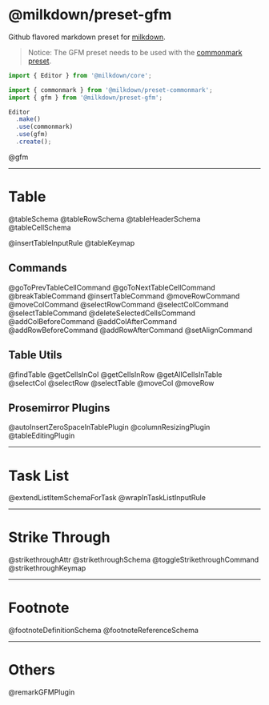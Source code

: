 # @milkdown/preset-gfm

Github flavored markdown preset for [milkdown](https://milkdown.dev/).

> Notice: The GFM preset needs to be used with the [commonmark preset](https://milkdown.dev/api/preset-commonmark).

```typescript
import { Editor } from '@milkdown/core';

import { commonmark } from '@milkdown/preset-commonmark';
import { gfm } from '@milkdown/preset-gfm';

Editor
  .make()
  .use(commonmark)
  .use(gfm)
  .create();
```

@gfm

---

# Table

@tableSchema
@tableRowSchema
@tableHeaderSchema
@tableCellSchema

@insertTableInputRule
@tableKeymap

## Commands

@goToPrevTableCellCommand
@goToNextTableCellCommand
@breakTableCommand
@insertTableCommand
@moveRowCommand
@moveColCommand
@selectRowCommand
@selectColCommand
@selectTableCommand
@deleteSelectedCellsCommand
@addColBeforeCommand
@addColAfterCommand
@addRowBeforeCommand
@addRowAfterCommand
@setAlignCommand

## Table Utils

@findTable
@getCellsInCol
@getCellsInRow
@getAllCellsInTable
@selectCol
@selectRow
@selectTable
@moveCol
@moveRow

## Prosemirror Plugins
@autoInsertZeroSpaceInTablePlugin
@columnResizingPlugin
@tableEditingPlugin

---

# Task List

@extendListItemSchemaForTask
@wrapInTaskListInputRule

---

# Strike Through

@strikethroughAttr
@strikethroughSchema
@toggleStrikethroughCommand
@strikethroughKeymap

---

# Footnote

@footnoteDefinitionSchema
@footnoteReferenceSchema

---

# Others

@remarkGFMPlugin
